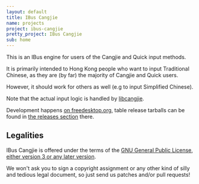 ```yaml
---
layout: default
title: IBus Cangjie
name: projects
project: ibus-cangjie
pretty_project: IBus Cangjie
sub: home
---
```


This is an IBus engine for users of the Cangjie and Quick input methods.

It is primarily intended to Hong Kong people who want to input Traditional
Chinese, as they are (by far) the majority of Cangjie and Quick users.

However, it should work for others as well (e.g to input Simplified Chinese).

Note that the actual input logic is handled by
[libcangjie](https://gitlab.freedesktop.org/cangjie/libcangjie).

Development happens [on freedesktop.org](https://gitlab.freedesktop.org/cangjie/ibus-cangjie),
table release tarballs can be found in
[the releases section](https://gitlab.freedesktop.org/cangjie/ibus-cangjie/-/releases/) there.


## Legalities

IBus Cangjie is offered under the terms of the
[GNU General Public License, either version 3 or any later version](http://www.gnu.org/licenses/lgpl.html).

We won't ask you to sign a copyright assignment or any other kind of silly and
tedious legal document, so just send us patches and/or pull requests!
